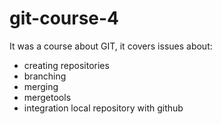 # git-course-4
It was a course about GIT, it covers issues about:
- creating repositories
- branching
- merging
- mergetools
- integration local repository with github
